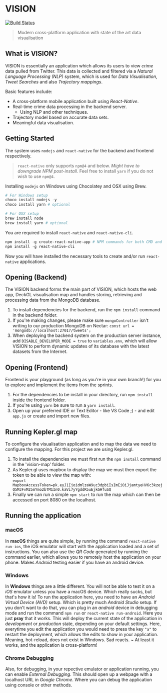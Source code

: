 # VISION

[![Build Status](https://travis-ci.org/101628885/TwitterVisualiser.svg?branch=dev)](https://travis-ci.org/101628885/TwitterVisualiser)

> Modern cross-platform application with state of the art data visualisation

## What is VISION?

VISION is essentially an application which allows its users to view *crime* data pulled from Twitter.
This data is collected and filtered via a *Natural Language Processing (NLP)* system, which is used for *Data Visualisation*,
*Tweet Searches* and also *Trajectory mappings*.

Basic features include:
- A cross-platform mobile application built using *React-Native*.
- Real-time crime data processing in the backend server.
  - Using NLP and other techniques.
- Trajectory model based on accurate data sets.
- Meaningful data visualisation.

## Getting Started

The system uses `nodejs` and `react-native` for the backend and frontend respectively.
> `react-native` only supports `npm@4` and below. *Might have to downgrade NPM post-install.*
> Feel free to install `yarn` if you do not wish to use `npm@4`.

Installing `nodejs` on Windows using Chocolatey and OSX using Brew.
```powershell
# For Windows setup
choco install nodejs -y
choco install yarn # optional

# For OSX setup
brew install node
brew install yarn # optional
```

You are required to install `react-native` and `react-native-cli`.
```powershell
npm install -g create-react-native-app # NPM commands for both CMD and Terminal
npm install -g react-native-cli
```

Now you will have installed the necessary tools to create and/or run `react-native` applications.

## Opening (Backend)

The VISION backend forms the main part of VISION, which hosts the web app, DeckGL visualisation map and handles storing, retrieving and processing data from the MongoDB database. 

1. To install dependencies for the backend, run the `npm install` command in the backend folder.
2. If you're making changes, please make sure `mongoController` isn't writing to our production MongoDB on Nectar:
`const url = 'mongodb://localhost:27017/tweets';`
3. When deploying the backend system on the production server instance, add `DISABLE_DEVELOPER_MODE = true` to `variables.env`, which will allow VISION to perform dynamic updates of its database with the latest datasets from the Internet.

## Opening (Frontend)

Frontend is your playground (as long as you're in your own branch!) for you to explore and implement
the items from the sprints.

1. For the dependencies to be install in your directory, run `npm install` inside the frontend folder.
2. If you're using `yarn` be sure to run a `yarn install`.
3. Open up your preferred IDE or Text Editor - like VS Code ;) - and edit `app.js` or create and import new files.

## Running Kepler.gl map

To configure the visualisation application and to map the data we need to configure the mapping.
For this project we are using Kepler.gl.

1. To install the dependencies we must first run the `npm install` command in the 'vision-map' folder.
2. As Kepler.gl uses mapbox to display the map we must then export the token to be able to view the map with:  
```export MapboxAccessToken=pk.eyJ1IjoidmlzaW9uc3dpbiIsImEiOiJjamtyeHV6c3kzejQ5M3FvM25mYmo2bTM1In0.kaVi7yYgddR5uEjkGHfuSQ```
3. Finally we can run a simple `npm start` to run the map which can then be accessed on port 8080 on the localhost.

## Running the application

### macOS
In **macOS** things are quite simple, by running the command `react-native run-ios`, the iOS emulator will start with
the application loaded and a set of instructions. You can also use the *QR Code* generated by running the command earlier,
which allows you to remotely host the application on your phone. Makes *Android* testing easier if you have an android device.

### Windows
In **Windows** things are a little different. You will not be able to test it on a *iOS* emulator unless you have a macOS device.
Which really sucks, but that's how it is! To run the application here, you need to have an *Android Virtual Device (AVD)* setup. Which
is pretty much *Android Studio* setup. If you don't want to do that, you can plug in an *android* device in debugging mode and run
the command `npm run` or `react-native run-android`. Here you just **pray** that it works. This will deploy the current state of
the application in *development* or *production* state, depending on your default settings. Here, everytime you edit the application
you would need to press the key `"a"` to restart the deployment, which allows the edits to show in your application. Meaning, hot-reload, does not exist in Windows. Sad reacts. ~ At least it works, and the application is cross-platform!

### Chrome Debugging
Also, for debugging, in your repective emulator or application running, you can enable *External Debugging*. This should open up a
webpage with a localhost URL in *Google Chrome*. Where you can debug the application using console or other methods.
